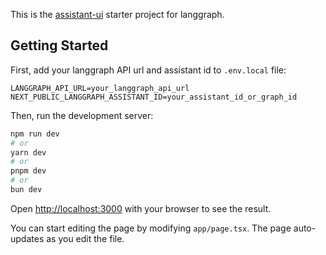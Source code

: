 This is the [assistant-ui](https://github.com/Yonom/assistant-ui) starter project for langgraph.

## Getting Started

First, add your langgraph API url and assistant id to `.env.local` file:

```
LANGGRAPH_API_URL=your_langgraph_api_url
NEXT_PUBLIC_LANGGRAPH_ASSISTANT_ID=your_assistant_id_or_graph_id 
```

Then, run the development server:

```bash
npm run dev
# or
yarn dev
# or
pnpm dev
# or
bun dev
```

Open [http://localhost:3000](http://localhost:3000) with your browser to see the result.

You can start editing the page by modifying `app/page.tsx`. The page auto-updates as you edit the file.
